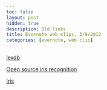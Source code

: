 ```yaml
---
toc: false
layout: post
hidden: true
description: Old links
title: Evernote web clips, 3/9/2012
categories: [evernote, web clip]
---
```


[lexdb](https://bitbucket.org/evoling/lexdb/overview)

[Open source iris recognition](http://web.archive.org/web/20101104125741/http://projectiris.co.uk/)

[Iris](http://web.archive.org/web/20121210025015/http://www.fashionisingpictures.net/photoshoots/JillStuartbksIRF122168.jpg)
